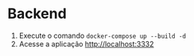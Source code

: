 # Backend

1. Execute o comando `docker-compose up --build -d`
1. Acesse a aplicação [http://localhost:3332](http://localhost:3332)
